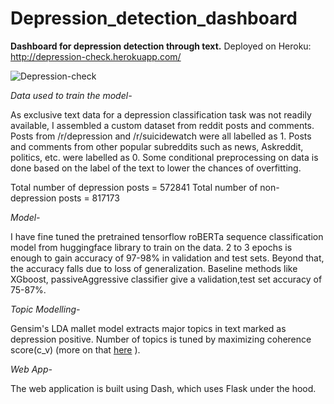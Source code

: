 # Depression_detection_dashboard
**Dashboard for depression detection through text.**
Deployed on Heroku: http://depression-check.herokuapp.com/

![Depression-check](https://github.com/Divnsh/Depression_detection_dashboard/tree/master/assets/Screenshot.png)

*Data used to train the model-*

As exclusive text data for a depression classification task was not readily available, I assembled a custom dataset from reddit posts and comments.
Posts from /r/depression and /r/suicidewatch were all labelled as 1. Posts and comments from other popular subreddits such as news, Askreddit, politics, etc. 
were labelled as 0. Some conditional preprocessing on data is done based on the label of the text to lower the chances of overfitting.

Total number of depression posts = 572841
Total number of non-depression posts = 817173

*Model-*

I have fine tuned the pretrained tensorflow roBERTa sequence classification model from huggingface library to train on the data.
2 to 3 epochs is enough to gain accuracy of 97-98% in validation and test sets. Beyond that, the accuracy falls due to loss of generalization.
Baseline methods like XGboost, passiveAggressive classifier give a validation,test set accuracy of 75-87%.

*Topic Modelling-*

Gensim's LDA mallet model extracts major topics in text marked as depression positive. Number of topics is tuned by maximizing coherence score(c_v) 
(more on that [here](https://towardsdatascience.com/evaluate-topic-model-in-python-latent-dirichlet-allocation-lda-7d57484bb5d0)
).

*Web App-*

The web application is built using Dash, which uses Flask under the hood.
